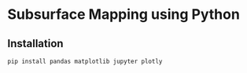 # Subsurface Mapping using Python

## Installation
```bash
pip install pandas matplotlib jupyter plotly
```